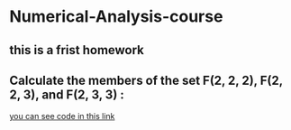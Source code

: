# Numerical-Analysis-course
<div class="first home work">
<h2>this is a frist homework</h2>
        
<h2>Calculate the members of the set F(2, 2, 2), F(2, 2, 3), and F(2, 3, 3) : </h2>

<a href="https://github.com/parvvaresh/-Numerical-Analysis/blob/main/HW1/main.py">you can see  code in this link</a>
</div>

        

